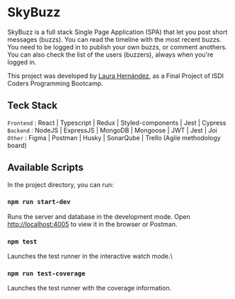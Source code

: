 # SkyBuzz

SkyBuzz is a full stack Single Page Application (SPA) that let you post short messages (buzzs).
You can read the timeline with the most recent buzzs.
You need to be logged in to publish your own buzzs, or comment anothers.
You can also check the list of the users (buzzers), always when you're logged in.

This project was developed by [Laura Hernández](https://github.com/LauraHEVA), as a Final Project of ISDI Coders Programming Bootcamp.

## Teck Stack

`Frontend` : React | Typescript | Redux | Styled-components | Jest | Cypress
`Backend` : NodeJS | ExpressJS | MongoDB | Mongoose | JWT | Jest | Joi
`Other` : Figma | Postman | Husky | SonarQube | Trello (Agile methodology board)

## Available Scripts

In the project directory, you can run:

### `npm run start-dev`

Runs the server and database in the development mode.
Open [http://localhost:4005](http://localhost:4005) to view it in the browser or Postman.

### `npm test`

Launches the test runner in the interactive watch mode.\

### `npm run test-coverage`

Launches the test runner with the coverage information.
